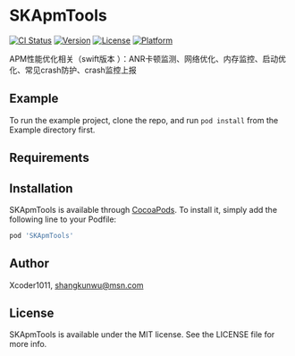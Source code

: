 # SKApmTools


[![CI Status](https://img.shields.io/travis/Xcoder1011/SKApmTools.svg?style=flat)](https://travis-ci.org/Xcoder1011/SKApmTools)
[![Version](https://img.shields.io/cocoapods/v/SKApmTools.svg?style=flat)](https://cocoapods.org/pods/SKApmTools)
[![License](https://img.shields.io/cocoapods/l/SKApmTools.svg?style=flat)](https://cocoapods.org/pods/SKApmTools)
[![Platform](https://img.shields.io/cocoapods/p/SKApmTools.svg?style=flat)](https://cocoapods.org/pods/SKApmTools)

APM性能优化相关（swift版本 ）：ANR卡顿监测、网络优化、内存监控、启动优化、常见crash防护、crash监控上报


## Example

To run the example project, clone the repo, and run `pod install` from the Example directory first.

## Requirements

## Installation

SKApmTools is available through [CocoaPods](https://cocoapods.org). To install
it, simply add the following line to your Podfile:

```ruby
pod 'SKApmTools'
```

## Author

Xcoder1011, shangkunwu@msn.com

## License

SKApmTools is available under the MIT license. See the LICENSE file for more info.
